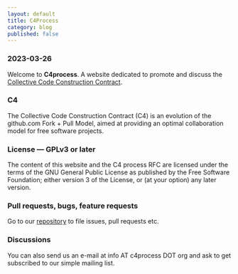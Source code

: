 ```yaml
---
layout: default
title: C4Process
category: blog
published: false
---
```


### 2023-03-26

Welcome to **C4process**. A website dedicated to promote and discuss the [Collective Code Construction Contract](https://rfc.zeromq.org/spec/42/).

### C4

The Collective Code Construction Contract (C4) is an evolution of the github.com Fork + Pull Model, aimed at providing an optimal collaboration model for free software projects.

### License &mdash; GPLv3 or later

The content of this website and the C4 process RFC are licensed under the terms of the GNU General Public License as published by the Free Software Foundation; either version 3 of the License, or (at your option) any later version.

### Pull requests, bugs, feature requests

Go to our [repository](https://codeberg.org/jwildeboer/c4processweb) to file issues, pull requests etc.

### Discussions

You can also send us an e-mail at info AT c4process DOT org and ask to get subscribed to our simple mailing list.
